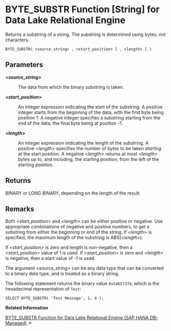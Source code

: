 <!-- loio81f42f4e6ce21014ab50bd987169f496 -->

# BYTE\_SUBSTR Function \[String\] for Data Lake Relational Engine

Returns a substring of a string. The substring is determined using bytes, not characters.



```
BYTE_SUBSTR( <source_string> , <start_position> [ , <length> ] )
```



<a name="loio81f42f4e6ce21014ab50bd987169f496__BYTE_SUBSTR_parm1"/>

## Parameters


<dl>
<dt><b>

 *<source\_string\>* 

</b></dt>
<dd>

The data from which the binary substring is taken.



</dd><dt><b>

 *<start\_position\>* 

</b></dt>
<dd>

An integer expression indicating the start of the substring. A positive integer starts from the beginning of the data, with the first byte being position 1. A negative integer specifies a substring starting from the end of the data, the final byte being at position -1.



</dd><dt><b>

 *<length\>* 

</b></dt>
<dd>

An integer expression indicating the length of the substring. A positive *<length\>* specifies the number of bytes to be taken *starting* at the start position. A negative *<length\>* returns at most *<length\>* bytes up to, and including, the starting position, from the left of the starting position.



</dd>
</dl>



<a name="loio81f42f4e6ce21014ab50bd987169f496__BYTE_SUBSTR_returns1"/>

## Returns

BINARY or LONG BINARY, depending on the length of the result.



<a name="loio81f42f4e6ce21014ab50bd987169f496__BYTE_SUBSTR_remarks1"/>

## Remarks

Both *<start\_position\>* and *<length\>* can be either positive or negative. Use appropriate combinations of negative and positive numbers, to get a substring from either the beginning or end of the string. If *<length\>* is specified, the maximum length of the substring is ABS\(*<length\>*\).

If *<start\_position\>* is zero and length is non-negative, then a *<start\_position\>* value of 1 is used. If *<start\_position\>* is zero and *<length\>* is negative, then a start value of -1 is used.

The argument *<source\_string\>* can be any data type that can be converted to a binary data type, and is treated as a binary string.



The following statement returns the binary value `0x54657374`, which is the hexadecimal representation of `Test`:

```
SELECT BYTE_SUBSTR( 'Test Message', 1, 4 );
```

**Related Information**  


[BYTE_SUBSTR Function for Data Lake Relational Engine (SAP HANA DB-Managed)](https://help.sap.com/viewer/a898e08b84f21015969fa437e89860c8/2023_2_QRC/en-US/e7559cd08946434ba594a85bc232958e.html "Returns a substring of a string. The substring is determined using bytes, not characters.") :arrow_upper_right:

